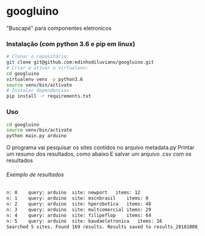 # googluino
"Buscapé" para componentes eletronicos

### Instalação (com python 3.6 e pip em linux)
```bash
# Clonar o repositório:
git clone git@github.com:edinhodiluviano/googluino.git
# Criar e ativar o virtualenv:
cd googluino
virtualenv venv -p python3.6
source venv/bin/activate
# Instalar dependencias
pip install -r requirements.txt
```

### Uso
```bash
cd googluino
source venv/bin/activate
python main.py arduino
```
O programa vai pesquisar os sites contidos no arquivo metadata.py
Printar um resumo dos resultados, como abaixo
E salvar um arquivo .csv com os resultados

###### Exemplo de resultados
```bash
n: 0	query: arduino	site: newport	items: 12
n: 1	query: arduino	site: mscnbrasil	items: 0
n: 2	query: arduino	site: hperobotica	items: 48
n: 3	query: arduino	site: multcomercial	items: 29
n: 4	query: arduino	site: filipeflop	items: 64
n: 5	query: arduino	site: baudaeletronica	items: 16
Searched 5 sites. Found 169 results. Results saved to results_20181008_1025_arduino.csv
```
